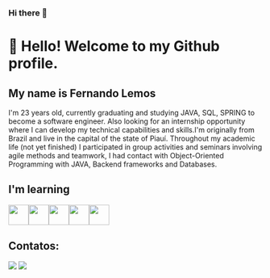 ### Hi there 👋

# 👋 Hello! Welcome to my Github profile.
## My name is Fernando Lemos
 I'm 23 years old, currently graduating and studying JAVA, SQL, SPRING to become a software engineer. Also looking for an internship opportunity where I can develop my technical capabilities and skills.I'm originally from Brazil and live in the capital of the state of Piauí.
Throughout my academic life (not yet finished) I participated in group activities and seminars involving agile methods and teamwork, I had contact with Object-Oriented Programming with JAVA, Backend frameworks and Databases.
 ## I'm learning

<img loading="lazy" src="https://cdn.jsdelivr.net/gh/devicons/devicon/icons/java/java-original.svg" width="40" height="40"/><img loading="lazy" src="https://cdn.jsdelivr.net/gh/devicons/devicon/icons/linux/linux-original.svg" width="40" height="40"/><img loading="lazy" src="https://cdn.jsdelivr.net/gh/devicons/devicon/icons/git/git-original.svg" width="40" height="40"/><img loading="lazy" src="https://cdn.jsdelivr.net/gh/devicons/devicon/icons/mysql/mysql-original.svg" width="40" height="40"/><img loading="lazy" src="https://cdn.jsdelivr.net/gh/devicons/devicon/icons/spring/spring-original.svg" width="40" height="40"/>

 
## Contatos:

<div>
<a href = "mailto:fernandolemosti@gmail.com"><img loading="lazy" src="https://img.shields.io/badge/Gmail-D14836?style=for-the-badge&logo=gmail&logoColor=white" target="_blank"></a>
<a href="https://www.linkedin.com/in/fernando-lemos-7a1861239/" target="_blank"><img loading="lazy" src="https://img.shields.io/badge/-LinkedIn-%230077B5?style=for-the-badge&logo=linkedin&logoColor=white" target="_blank"></a>   
</div>


